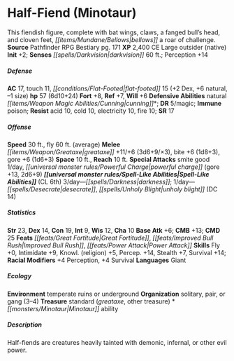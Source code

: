 ﻿---
cssclass: [monsters]
title1: Half-Fiend (Minotaur)
desc_short: This fiendish figure, complete with bat wings, claws, a fanged bull's
  head, and cloven feet, bellows a roar of challenge.
title2: Half-Fiend (Minotaur)
CR: 6
sources:
- name: Pathfinder RPG Bestiary
  page: 171
  link: http://paizo.com/products/btpy8auu?Pathfinder-Roleplaying-Game-Bestiary
XP: 2400
alignment: CE
size: Large
type: outsider
subtypes:
- native
initiative:
  bonus: 2
senses:
  darkvision: 60
AC:
  AC: 17
  touch: 11
  flat_footed: 15
  components:
    dex: 2
    natural: 6
    size: -1
HP:
  HP: 57
  long: 6d10+24
saves:
  fort: 8
  ref: 7
  will: 6
defensive_abilities:
- natural cunning
DR:
- amount: 5
  weakness: magic
immunities:
- poison
resistances:
  acid: 10
  cold: 10
  electricity: 10
  fire: 10
SR: 17
speeds:
  base: 30
  fly: 60
  fly_maneuverability: average
attacks:
  melee:
  - - text: greataxe +11/+6 (3d6+9/×3)
      entries:
      - - damage: 3d6+9
          crit_multiplier: 3
      attack: greataxe
      bonus:
      - 11
      - 6
    - text: bite +6 (1d8+3)
      entries:
      - - damage: 1d8+3
      attack: bite
      bonus:
      - 6
    - text: gore +6 (1d6+3)
      entries:
      - - damage: 1d6+3
      attack: gore
      bonus:
      - 6
  special:
  - smite good 1/day
  - powerful charge (gore +13, 2d6+9)
space: 10
reach: 10
spell_like_abilities:
  entries:
  - name: darkness; 1/day-desecrate
    source: default
    freq: 3/day
  - name: unholy blight
    source: default
    freq: 3/day
    DC: 14
  sources:
  - name: default
    CL: 6
ability_scores:
  STR: 23
  DEX: 14
  CON: 19
  INT: 9
  WIS: 12
  CHA: 10
BAB: 6
CMB: 13
CMD: 25
feats:
- name: Great Fortitude
- name: Improved Bull Rush
- name: Power Attack
skills:
  Fly: 0
  Intimidate: 9
  Knowl. (religion): 5
  Perception: 14
  Stealth: 7
  Survival: 14
  _racial_mods:
    Perception:
      _: 4
    Survival:
      _: 4
languages:
- Giant
ecology:
  environment: temperate ruins or underground
  organization: solitary, pair, or gang (3-4)
  treasure_type: standard
  treasure:
  - greataxe
  - other treasure
desc_long: '*Minotaur abilityDescriptionHalf-fiends are creatures heavily tainted
  with demonic, infernal, or other evil power.'

---

# Half-Fiend (Minotaur)
This fiendish figure, complete with bat wings, claws, a fanged bull’s head, and cloven feet, _[[items/Mundane/Bellows|bellows]]_ a roar of challenge.
**Source** Pathfinder RPG Bestiary pg. 171
**XP** 2,400
CE Large outsider (native)
**Init** +2; **Senses** _[[spells/Darkvision|darkvision]]_ 60 ft.; Perception +14

##### Defense

**AC** 17, touch 11, _[[conditions/Flat-Footed|flat-footed]]_ 15 (+2 Dex, +6 natural, –1 size)
**hp** 57 (6d10+24)
**Fort** +8, **Ref** +7, **Will** +6
**Defensive Abilities** natural _[[items/Weapon Magic Abilities/Cunning|cunning]]_*; **DR** 5/magic; **Immune** poison; **Resist** acid 10, cold 10, electricity 10, fire 10; **SR** 17

##### Offense
**Speed** 30 ft., fly 60 ft. (average)
**Melee** _[[items/Weapon/Greataxe|greataxe]]_ +11/+6 (3d6+9/×3), bite +6 (1d8+3), gore +6 (1d6+3)
**Space** 10 ft., **Reach** 10 ft.
**Special Attacks** smite good 1/day, _[[universal monster rules/Powerful Charge|powerful charge]]_ (gore +13, 2d6+9)
**_[[universal monster rules/Spell-Like Abilities|Spell-Like Abilities]]_** (CL 6th)
3/day—_[[spells/Darkness|darkness]]_; 1/day—_[[spells/Desecrate|desecrate]]_, _[[spells/Unholy Blight|unholy blight]]_ (DC 14)

##### Statistics
**Str** 23, **Dex** 14, **Con** 19, **Int** 9, **Wis** 12, **Cha** 10
**Base Atk** +6; **CMB** +13; **CMD** 25
**Feats** _[[feats/Great Fortitude|Great Fortitude]]_, _[[feats/Improved Bull Rush|Improved Bull Rush]]_, _[[feats/Power Attack|Power Attack]]_
**Skills** Fly +0, Intimidate +9, Knowl. (religion) +5, Percep. +14, Stealth +7, Survival +14; **Racial Modifiers** +4 Perception, +4 Survival
**Languages** Giant

##### Ecology

**Environment** temperate ruins or underground
**Organization** solitary, pair, or gang (3–4)
**Treasure** standard (_greataxe_, other treasure)
*_[[monsters/Minotaur|Minotaur]]_ ability

##### Description

Half-fiends are creatures heavily tainted with demonic, infernal, or other evil power.